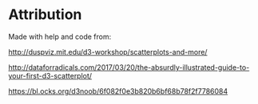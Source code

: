 # Attribution  
  
  Made with help and code from:
  
  http://duspviz.mit.edu/d3-workshop/scatterplots-and-more/
  
  http://dataforradicals.com/2017/03/20/the-absurdly-illustrated-guide-to-your-first-d3-scatterplot/
  
  https://bl.ocks.org/d3noob/6f082f0e3b820b6bf68b78f2f7786084